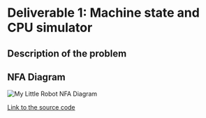 # Deliverable 1: Machine state and CPU simulator

## Description of the problem

## NFA Diagram
![My Little Robot NFA Diagram](/My_Little_Robot/NFA.jpg)

[Link to the source code](https://github.com/juanjosalco/My_Little_Robot)

